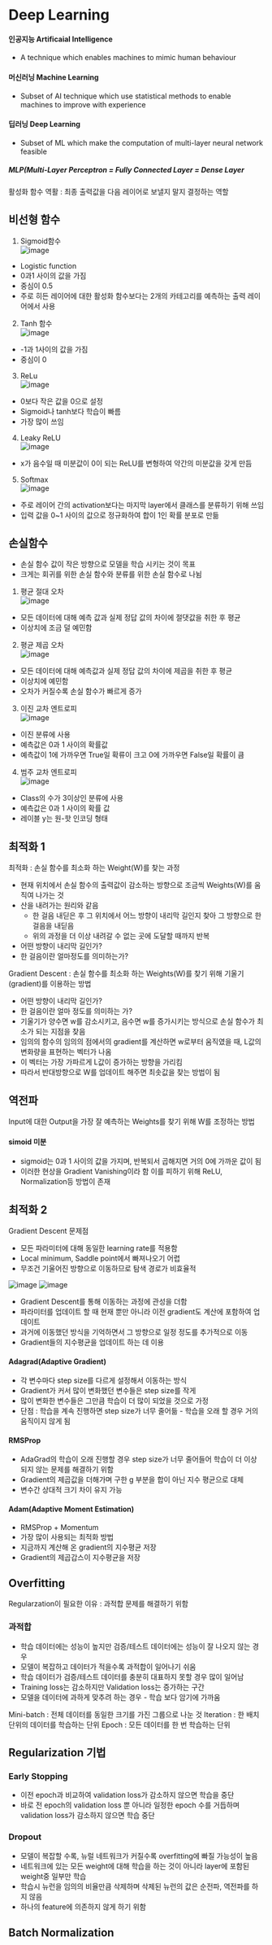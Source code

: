 # Deep Learning
#### 인공지능 Artificaial Intelligence

- A technique which enables machines to mimic human behaviour

#### 머신러닝 Machine Learning

- Subset of AI technique which use statistical methods to enable machines to improve with experience

#### 딥러닝 Deep Learning

- Subset of ML which make the computation of multi-layer neural network feasible

##### MLP(Multi-Layer Perceptron = Fully Connected Layer = Dense Layer

활성화 함수 역활 : 최종 출력값을 다음 레이어로 보낼지 말지 결정하는 역할

## 비선형 함수
1. Sigmoid함수  
![image](https://github.com/user-attachments/assets/ffe2ea44-e04f-4fa0-a5e6-3b66c73ee4c4)  
- Logistic function
- 0과1 사이의 값을 가짐
- 중심이 0.5
- 주로 히든 레이어에 대한 활성화 함수보다는 2개의 카테고리를 예측하는 출력 레이어에서 사용
2. Tanh 함수  
![image](https://github.com/user-attachments/assets/e7889098-8cb0-4556-b241-298906d507a7)  
- -1과 1사이의 값을 가짐
- 중심이 0
3. ReLu  
![image](https://github.com/user-attachments/assets/890cdc57-fc47-4743-a022-f7140b0d95f2)
- 0보다 작은 값을 0으로 설정
- Sigmoid나 tanh보다 학습이 빠름
- 가장 많이 쓰임
4. Leaky ReLU  
![image](https://github.com/user-attachments/assets/b4bd3cbb-2b64-46ae-a7ca-0f32c6477d08)
- x가 음수일 때 미분값이 0이 되는 ReLU를 변형하여 약간의 미분값을 갖게 만듬
5. Softmax  
![image](https://github.com/user-attachments/assets/7b4b4248-238d-4122-8b30-e81f97ee7652)
- 주로 레이어 간의 activation보다는 마지막 layer에서 클래스를 분류하기 위해 쓰임
- 입력 값을 0~1 사이의 값으로 정규화하여 합이 1인 확률 분포로 만듦

## 손실함수
- 손실 함수 값이 작은 방향으로 모델을 학습 시키는 것이 목표
- 크게는 회귀를 위한 손실 함수와 분류를 위한 손실 함수로 나뉨

1. 평균 절대 오차  
![image](https://github.com/user-attachments/assets/a3ba4667-e822-45d2-812d-95df5ccca828)
- 모든 데이터에 대해 예측 값과 실제 정답 값의 차이에 절댓값을 취한 후 평균
- 이상치에 조금 덜 예민함
2. 평균 제곱 오차  
![image](https://github.com/user-attachments/assets/288aa3f2-7a0a-4293-a193-a49ba000d17f)
- 모든 데이터에 대해 예측값과 실제 정답 값의 차이에 제곱을 취한 후 평균
- 이상치에 예민함
- 오차가 커질수록 손실 함수가 빠르게 증가
3. 이진 교차 엔트로피  
![image](https://github.com/user-attachments/assets/3cefde90-1338-462f-917f-4af2f23fdd57)
- 이진 분류에 사용
- 예측값은 0과 1 사이의 확률값
- 예측값이 1에 가까우면 True일 확류이 크고 0에 가까우면 False일 확률이 큼
4. 범주 교차 엔트로피  
![image](https://github.com/user-attachments/assets/78239a11-fea3-4b4b-99b1-a31827cbc6a6)
- Class의 수가 3이상인 분류에 사용
- 예측값은 0과 1 사이의 확률 값
- 레이블 y는 원-핫 인코딩 형태

## 최적화 1
최적화 : 손실 함수를 최소화 하는 Weight(W)를 찾는 과정

- 현재 위치에서 손실 함수의 출력값이 감소하는 방향으로 조금씩 Weights(W)를 움직여 나가는 것
- 산을 내려가는 원리와 같음
  - 한 걸음 내딛은 후 그 위치에서 어느 방향이 내리막 길인지 찾아 그 방향으로 한 걸음을 내딛음
  - 위의 과정을 더 이상 내려갈 수 없는 곳에 도달할 때까지 반복
- 어떤 방향이 내리막 길인가?
- 한 걸음이란 얼마정도를 의미하는가?

 Gradient Descent : 손실 함수를 최소화 하는 Weights(W)를 찾기 위해 기울기(gradient)를 이용하는 방법
 - 어떤 방향이 내리막 길인가?
 - 한 걸음이란 얼마 정도를 의미하는 가?
 - 기울기가 양수면 w를 감소시키고, 음수면 w를 증가시키는 방식으로 손실 함수가 최소가 되는 지점을 찾음
- 임의의 함수의 임의의 점에서의 gradient를 계산하면 w로부터 움직였을 때, L값의 변화량을 표현하는 벡터가 나옴
- 이 벡터는 가장 가파르게 L값이 증가하는 방향을 가리킴
- 따라서 반대방향으로 W를 업데이트 해주면 최솟값을 찾는 방법이 됨
   
## 역전파
Input에 대한 Output을 가장 잘 예측하는 Weights를 찾기 위해 W를 조정하는 방법

#### simoid 미분
- sigmoid는 0과 1 사이의 값을 가지며, 반복되서 곱해지면 거의 0에 가까운 값이 됨
- 이러한 현상을 Gradient Vanishing이라 함 이를 피하기 위해 ReLU, Normalization등 방법이 존재

## 최적화 2

Gradient Descent 문제점
- 모든 파라미터에 대해 동일한 learning rate를 적용함
- Local minimum, Saddle point에서 빠져나오기 어렵
- 무조건 기울어진 방향으로 이동하므로 탐색 경로가 비효율적

![image](https://github.com/user-attachments/assets/137236c9-fa3c-4c7f-9d4b-ba6f1d2aec28)
![image](https://github.com/user-attachments/assets/0e26e452-073c-4a73-9545-691317a2ecb7)

- Gradient Descent를 통해 이동하는 과정에 관성을 더함
- 파라미터를 업데이트 할 때 현재 뿐만 아니라 이전 gradient도 계산에 포함하여 업데이트
- 과거에 이동했던 방식을 기억하면서 그 방향으로 일정 정도를 추가적으로 이동
- Gradient들의 지수평균을 업데이트 하는 데 이용

#### Adagrad(Adaptive Gradient)
- 각 변수마다 step size를 다르게 설정해서 이동하는 방식
- Gradient가 커서 많이 변화했던 변수들은 step size를 작게
- 많이 변화한 변수들은 그만큼 학습이 더 많이 되었을 것으로 가정
- 단점 : 학습을 계속 진행하면 step size가 너무 줄어듦 - 학습을 오래 할 경우 거의 움직이지 않게 됨

#### RMSProp
- AdaGrad의 학습이 오래 진행할 경우 step size가 너무 줄어들어 학습이 더 이상 되지 않는 문제를 해결하기 위함
- Gradient의 제곱값을 더해가며 구한 g 부분을 합이 아닌 지수 평균으로 대체
- 변수간 상대적 크기 차이 유지 가능

#### Adam(Adaptive Moment Estimation)
- RMSProp + Momentum
- 가장 많이 사용되는 최적화 방법
- 지금까지 계산해 온 gradient의 지수평균 저장
- Gradient의 제곱갑스이 지수평균을 저장

## Overfitting
Regularzation이 필요한 이유 : 과적합 문제를 해결하기 위함

### 과적합
- 학습 데이터에는 성능이 높지만 검증/테스트 데이터에는 성능이 잘 나오지 않는 경우
- 모델이 복잡하고 데이터가 적을수록 과적합이 일어나기 쉬움
- 학습 데이터가 검증/테스트 데이터를 충분히 대표하지 못할 경우 많이 일어남
- Training loss는 감소하지만 Validation loss는 증가하는 구간
- 모델을 데이터에 과하게 맞추려 하는 경우 - 학습 보다 암기에 가까움

Mini-batch : 전체 데이터를 동일한 크기를 가진 그룹으로 나눈 것
Iteration : 한 배치 단위의 데이터를 학습하는 단위
Epoch : 모든 데이터를 한 번 학습하는 단위

## Regularization 기법
### Early Stopping
- 이전 epoch과 비교하여 validation loss가 감소하지 않으면 학습을 중단
- 바로 전 epoch의 validation loss 뿐 아니라 일정한 epoch 수를 거듭하며 validation loss가 감소하지 않으면 학습 중단
  
### Dropout
- 모델이 복잡할 수록, 뉴럴 네트워크가 커질수록 overfitting에 빠질 가능성이 높음
- 네트워크에 있는 모든 weight에 대해 학습을 하는 것이 아니라 layer에 포함된 weight중 일부만 학습
- 학습시 뉴런을 임의의 비율만큼 삭제하며 삭제된 뉴런의 값은 순전파, 역전파를 하지 않음
- 하나의 feature에 의존하지 않게 하기 위함

## Batch Normalization

